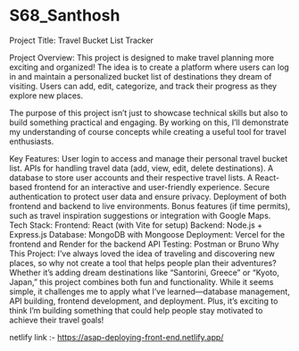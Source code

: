 ﻿# S68_Santhosh

Project Title: Travel Bucket List Tracker

Project Overview:
This project is designed to make travel planning more exciting and organized! The idea is to create a platform where users can log in and maintain a personalized bucket list of destinations they dream of visiting. Users can add, edit, categorize, and track their progress as they explore new places.

The purpose of this project isn’t just to showcase technical skills but also to build something practical and engaging. By working on this, I’ll demonstrate my understanding of course concepts while creating a useful tool for travel enthusiasts.

Key Features:
User login to access and manage their personal travel bucket list.
APIs for handling travel data (add, view, edit, delete destinations).
A database to store user accounts and their respective travel lists.
A React-based frontend for an interactive and user-friendly experience.
Secure authentication to protect user data and ensure privacy.
Deployment of both frontend and backend to live environments.
Bonus features (if time permits), such as travel inspiration suggestions or integration with Google Maps.
Tech Stack:
Frontend: React (with Vite for setup)
Backend: Node.js + Express.js
Database: MongoDB with Mongoose
Deployment: Vercel for the frontend and Render for the backend
API Testing: Postman or Bruno
Why This Project:
I’ve always loved the idea of traveling and discovering new places, so why not create a tool that helps people plan their adventures? Whether it’s adding dream destinations like “Santorini, Greece” or “Kyoto, Japan,” this project combines both fun and functionality. While it seems simple, it challenges me to apply what I’ve learned—database management, API building, frontend development, and deployment. Plus, it’s exciting to think I’m building something that could help people stay motivated to achieve their travel goals!


netlify link :- https://asap-deploying-front-end.netlify.app/